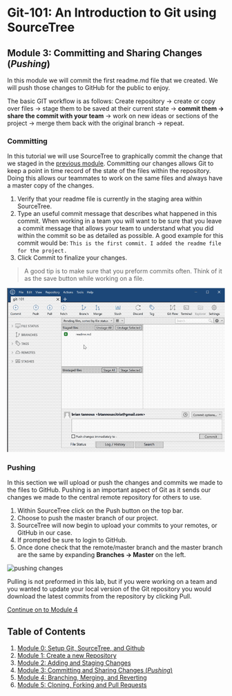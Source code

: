 # Git-101: An Introduction to Git using SourceTree

## Module 3: Committing and Sharing Changes (*Pushing*)

In this module we will commit the first readme.md file that we created. We will push those changes to GitHub for the public to enjoy.

The basic GIT workflow is as follows: Create repository -> create or copy over files -> stage them to be saved at their current state -> **commit them -> share the commit with your team** -> work on new ideas or sections of the project -> merge them back with the original branch -> repeat.

### Committing

In this tutorial we will use SourceTree to graphically commit the change that we staged in the [previous module](../Module-2). Committing our changes allows Git to keep a point in time record of the state of the files within the repository. Doing this allows our teammates to work on the same files and always have a master copy of the changes.

1. Verify that your readme file is currently in the staging area within SourceTree.
1. Type an useful commit message that describes what happened in this commit. When working in a team you will want to be sure that you leave a commit message that allows your team to understand what you did within the commit so be as detailed as possible. A good example for this commit would be: `This is the first commit. I added the readme file for the project.`
1. Click Commit to finalize your changes.

> A good tip is to make sure that you preform commits often. Think of it as the save button while working on a file.

![committing changes](./images/commit.gif)

### Pushing

In this section we will upload or push the changes and commits we made to the files to GitHub. Pushing is an important aspect of Git as it sends our changes we made to the central remote repository for others to use.

1. Within SourceTree click on the Push button on the top bar.
1. Choose to push the master branch of our project.
1. SourceTree will now begin to upload your commits to your remotes, or GitHub in our case.
1. If prompted be sure to login to GitHub.
1. Once done check that the remote/master branch and the master branch are the same by expanding **Branches -> Master** on the left.

![pushing changes](./images/push.gif)

Pulling is not preformed in this lab, but if you were working on a team and you wanted to update your local version of the Git repository you would download the latest commits from the repository by clicking Pull.

[Continue on to Module 4](../Module-4)

## Table of Contents

1. [Module 0: Setup Git, SourceTree, and Github](../Module-0)
1. [Module 1: Create a new Repository](../Module-1)
1. [Module 2: Adding and Staging Changes](../Module-2)
1. [Module 3: Committing and Sharing Changes (*Pushing*)](../Module-3)
1. [Module 4: Branching, Merging, and Reverting](../Module-4)
1. [Module 5: Cloning, Forking and Pull Requests](../Module-5)